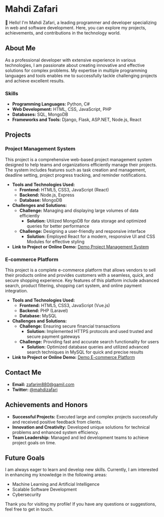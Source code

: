 # Mahdi Zafari

👋 Hello! I'm Mahdi Zafari, a leading programmer and developer specializing in web and software development. Here, you can explore my projects, achievements, and contributions in the technology world.

## About Me

As a professional developer with extensive experience in various technologies, I am passionate about creating innovative and effective solutions for complex problems. My expertise in multiple programming languages and tools enables me to successfully tackle challenging projects and achieve excellent results.

### Skills

- **Programming Languages:** Python, C#
- **Web Development:** HTML, CSS, JavaScript, PHP
- **Databases:** SQL, MongoDB
- **Frameworks and Tools:** Django, Flask, ASP.NET, Node.js, React

## Projects

### Project Management System

This project is a comprehensive web-based project management system designed to help teams and organizations efficiently manage their projects. The system includes features such as task creation and management, deadline setting, project progress tracking, and reminder notifications.

- **Tools and Technologies Used:** 
  - **Frontend:** HTML5, CSS3, JavaScript (React)
  - **Backend:** Node.js, Express
  - **Database:** MongoDB
- **Challenges and Solutions:**
  - **Challenge:** Managing and displaying large volumes of data efficiently
    - **Solution:** Utilized MongoDB for data storage and optimized queries for better performance
  - **Challenge:** Designing a user-friendly and responsive interface
    - **Solution:** Employed React for a modern, responsive UI and CSS Modules for effective styling
- **Link to Project or Online Demo:** [Demo Project Management System](https://example.com/project-management-demo)

### E-commerce Platform

This project is a complete e-commerce platform that allows vendors to sell their products online and provides customers with a seamless, quick, and secure shopping experience. Key features of this platform include advanced search, product filtering, shopping cart system, and online payment integration.

- **Tools and Technologies Used:** 
  - **Frontend:** HTML5, CSS3, JavaScript (Vue.js)
  - **Backend:** PHP (Laravel)
  - **Database:** MySQL
- **Challenges and Solutions:**
  - **Challenge:** Ensuring secure financial transactions
    - **Solution:** Implemented HTTPS protocols and used trusted and secure payment gateways
  - **Challenge:** Providing fast and accurate search functionality for users
    - **Solution:** Optimized database queries and utilized advanced search techniques in MySQL for quick and precise results
- **Link to Project or Online Demo:** [Demo E-commerce Platform](https://example.com/e-commerce-demo)

## Contact Me

- **Email:** zafarim880@gamil.com
- **Twitter:** [@mahdizafari](https://twitter.com/mahdizafari)

## Achievements and Honors

- **Successful Projects:** Executed large and complex projects successfully and received positive feedback from clients.
- **Innovation and Creativity:** Developed unique solutions for technical problems and enhanced system efficiency.
- **Team Leadership:** Managed and led development teams to achieve project goals on time.

## Future Goals

I am always eager to learn and develop new skills. Currently, I am interested in enhancing my knowledge in the following areas:
- Machine Learning and Artificial Intelligence
- Scalable Software Development
- Cybersecurity

Thank you for visiting my profile! If you have any questions or suggestions, feel free to get in touch.
